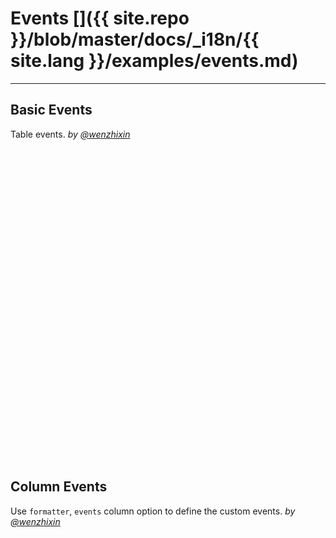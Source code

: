 # Events []({{ site.repo }}/blob/master/docs/_i18n/{{ site.lang }}/examples/events.md)

---

## Basic Events

Table events. _by [@wenzhixin](https://github.com/wenzhixin)_

<iframe width="100%" height="500" data-src="http://jsfiddle.net/wenyi/e3nk137y/36/embedded/html,js,result" allowfullscreen="allowfullscreen" frameborder="0"></iframe>

## Column Events

Use `formatter`, `events` column option to define the custom events. _by [@wenzhixin](https://github.com/wenzhixin)_

<iframe width="100%" height="500" data-src="http://jsfiddle.net/wenyi/e3nk137y/39/embedded/html,js,css,result" allowfullscreen="allowfullscreen" frameborder="0"></iframe>

